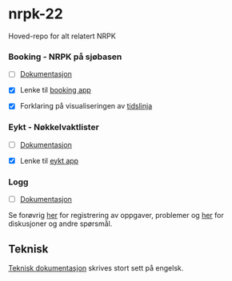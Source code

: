 # nrpk-22

Hoved-repo for alt relatert NRPK

### Booking - NRPK på sjøbasen

- [ ] [Dokumentasjon](/docs/booking/README.md)

- [x] Lenke til [booking app](https://booking-22.web.app)

- [x] Forklaring på visualiseringen
  av [tidslinja](https://github.com/schpaa/nrpk-22/issues/9)

### Eykt - Nøkkelvaktlister

- [ ] [Dokumentasjon](/docs/eykt/README.md)

- [x] Lenke til [eykt app](https://eyktv-22.web.app)

### Logg

- [ ] [Dokumentasjon](/docs/logg/README.md)

Se forøvrig [her](https://github.com/schpaa/nrpk-22/issues) for registrering av
oppgaver, problemer og [her](https://github.com/schpaa/nrpk-22/discussions) for
diskusjoner og andre spørsmål.

## Teknisk

[Teknisk dokumentasjon](/docs/teknisk/README.md) skrives stort sett på engelsk.
